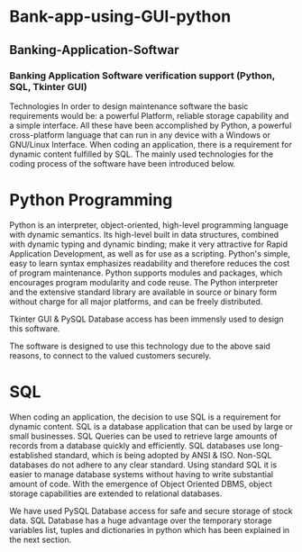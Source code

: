 # Bank-app-using-GUI-python
## Banking-Application-Softwar
### Banking Application Software verification support (Python, SQL, Tkinter GUI)

Technologies
In order to design maintenance software the basic requirements would be: a powerful Platform, reliable storage capability and a simple interface. All these have been accomplished by Python, a powerful cross-platform language that can run in any device with a Windows or GNU/Linux Interface. When coding an application, there is a requirement for dynamic content fulfilled by SQL. The mainly used technologies for the coding process of the software have been introduced below.

# Python Programming
Python is an interpreter, object-oriented, high-level programming language with dynamic semantics. Its high-level built in data structures, combined with dynamic typing and dynamic binding; make it very attractive for Rapid Application Development, as well as for use as a scripting. Python's simple, easy to learn syntax emphasizes readability and therefore reduces the cost of program maintenance. Python supports modules and packages, which encourages program modularity and code reuse. The Python interpreter and the extensive standard library are available in source or binary form without charge for all major platforms, and can be freely distributed.

Tkinter GUI & PySQL Database access has been immensly used to design this software.

The software is designed to use this technology due to the above said reasons, to connect to the valued customers securely.

# SQL
When coding an application, the decision to use SQL is a requirement for dynamic content. SQL is a database application that can be used by large or small businesses. SQL Queries can be used to retrieve large amounts of records from a database quickly and efficiently. SQL databases use long-established standard, which is being adopted by ANSI & ISO. Non-SQL databases do not adhere to any clear standard. Using standard SQL it is easier to manage database systems without having to write substantial amount of code. With the emergence of Object Oriented DBMS, object storage capabilities are extended to relational databases.

We have used PySQL Database access for safe and secure storage of stock data. SQL Database has a huge advantage over the temporary storage variables list, tuples and dictionaries in python which has been explained in the next section.
